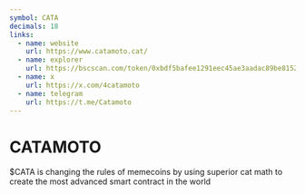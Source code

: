 ```yaml
---
symbol: CATA
decimals: 18
links:
  - name: website
    url: https://www.catamoto.cat/
  - name: explorer
    url: https://bscscan.com/token/0xbdf5bafee1291eec45ae3aadac89be8152d4e673
  - name: x
    url: https://x.com/4catamoto
  - name: telegram
    url: https://t.me/Catamoto
---
```


# CATAMOTO

$CATA is changing the rules of memecoins by using superior cat math to create the most advanced smart contract in the world
